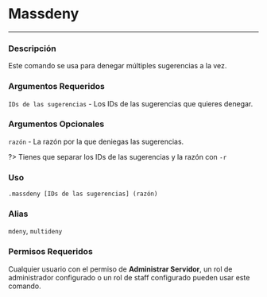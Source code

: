 # Massdeny
---
### Descripción
Este comando se usa para denegar múltiples sugerencias a la vez.
### Argumentos Requeridos
`IDs de las sugerencias` - Los IDs de las sugerencias que quieres denegar.
### Argumentos Opcionales
`razón` - La razón por la que deniegas las sugerencias.

?> Tienes que separar los IDs de las sugerencias y la razón con `-r`
### Uso
```
.massdeny [IDs de las sugerencias] (razón)
```
### Alias
`mdeny`, `multideny`
### Permisos Requeridos
Cualquier usuario con el permiso de **Administrar Servidor**, un rol de administrador configurado o un rol de staff configurado pueden usar este comando.
